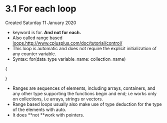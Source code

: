 # 3.1 For each loop
Created Saturday 11 January 2020


* keyword is for. **And not for each.**
* Also called range based <loops.http://www.cplusplus.com/doc/tutorial/control/>
* This loop is automatic and does not require the explicit initialization of any counter variable.
* Syntax: for(data_type variable_name: collection_name)

{

}

* Ranges are sequences of elements, including arrays, containers, and any other type supporting the functions begin and end; i.e works only on collections, i.e arrays, strings or vectors.
* Range based loops usually also make use of type deduction for the type of the elements with auto.
* It does **not **work with pointers.


